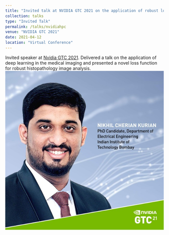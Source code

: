 ```yaml
---
title: "Invited talk at NVIDIA GTC 2021 on the application of robust loss functions in deep histopatholgy image analysis"
collection: talks
type: "Invited Talk"
permalink: /talks/nvidiahpc
venue: "NVIDIA GTC 2021"
date: 2021-04-12
location: "Virtual Conference"
---
```

Invited speaker at [Nvidia GTC 2021](https://www.linkedin.com/feed/update/urn:li:activity:6782511699430899712/). Delivered a talk on the application of deep learning in the medical imaging and presented a novel loss function for robust histopathology image analysis. 
<img src="/images/nvidia.jpg"
     alt="Markdown Monster icon"
     style="float: center; margin-right: 10px;" />
